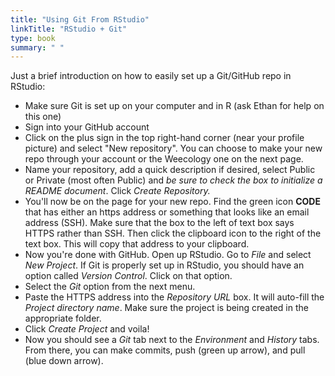 ```yaml
---
title: "Using Git From RStudio"
linkTitle: "RStudio + Git"
type: book
summary: " "
---
```


Just a brief introduction on how to easily set up a Git/GitHub repo in RStudio:

* Make sure Git is set up on your computer and in R (ask Ethan for help on this one)
* Sign into your GitHub account 
* Click on the plus sign in the top right-hand corner (near your profile picture) and select "New repository". You can    choose to make your new repo through your account or the Weecology one on the next page.
* Name your repository, add a quick description if desired, select Public or Private (most often Public) and _be sure to check the box to initialize a README document_. Click _Create Repository._
* You'll now be on the page for your new repo. Find the green icon **CODE** that has either an https address or something that looks like an email address (SSH). Make sure that the box to the left of text box says HTTPS rather than SSH. Then click the clipboard icon to the right of the text box. This will copy that address to your clipboard.
* Now you're done with GitHub. Open up RStudio. Go to _File_ and select _New Project_. If Git is properly set up in RStudio, you should have an option called _Version Control_. Click on that option.
* Select the _Git_ option from the next menu.
* Paste the HTTPS address into the _Repository URL_ box. It will auto-fill the _Project directory name_. Make sure the project is being created in the appropriate folder.
* Click _Create Project_ and voila!
* Now you should see a _Git_ tab next to the _Environment_ and _History_ tabs. From there, you can make commits, push (green up arrow), and pull (blue down arrow).